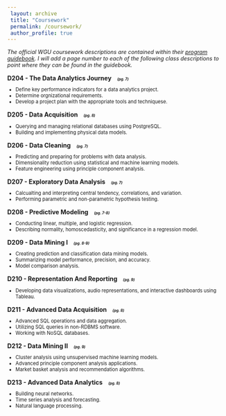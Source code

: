 ```yaml
---
 layout: archive
 title: "Coursework"
 permalink: /coursework/
 author_profile: true
---
```



<p style="font-style: italic; font-size: 90%;">The official WGU coursework descriptions are contained within their <a href="https://www.wgu.edu/content/dam/wgu-65-assets/western-governors/documents/program-guides/information-technology/MSDA.pdf" target="_blank">program guidebook</a>. 
I will add a page number to each of the following class descriptions to point where they can be found in the guidebook.</p>

<body>

<p style="font-weight:bold; margin-bottom: 5px;">D204 - The Data Analytics Journey
<span style="font-style:italic; font-size:60%; margin-left:10px;">(pg. 7)</span></p>
<ul style="font-size:80%">
    <li>Define key performance indicators for a data analytics project.</li>
    <li>Determine orgnizational requirements.</li>
    <li>Develop a project plan with the appropriate tools and techniquese.</li>
</ul>

<p style="font-weight:bold; margin-bottom: 5px;">D205 - Data Acquisition
<span style="font-style:italic; font-size:60%; margin-left:10px;">(pg. 8)</span></p>
<ul style="font-size:80%">
    <li>Querying and managing relational databases using PostgreSQL.</li>
    <li>Building and implementing physical data models.</li>
</ul>

<p style="font-weight:bold; margin-bottom: 5px;">D206 - Data Cleaning
<span style="font-style:italic; font-size:60%; margin-left:10px;">(pg. 7)</span></p>
<ul style="font-size:80%">
    <li>Predicting and preparing for problems with data analysis.</li>
    <li>Dimensionality reduction using statistical and machine learning models.</li>
    <li>Feature engineering using principle component analysis.</li>
</ul>

<p style="font-weight:bold; margin-bottom: 5px;">D207 - Exploratory Data Analysis
<span style="font-style:italic; font-size:60%; margin-left:10px;">(pg. 7)</span></p>
<ul style="font-size:80%">
    <li>Calcualting and interpreting central tendency, correlations, and variation.</li>
    <li>Performing parametric and non-parametric hypothesis testing.</li>
</ul>

<p style="font-weight:bold; margin-bottom: 5px;">D208 - Predictive Modeling
<span style="font-style:italic; font-size:60%; margin-left:10px;">(pg. 7-8)</span></p>
<ul style="font-size:80%">
    <li>Conducting linear, multiple, and logistic regression.</li>
    <li>Describing normality, homoscedasticity, and significance in a regression model.</li>
</ul>

<p style="font-weight:bold; margin-bottom: 5px;">D209 - Data Mining I
<span style="font-style:italic; font-size:60%; margin-left:10px;">(pg. 8-9)</span></p>
<ul style="font-size:80%">
    <li>Creating prediction and classification data mining models.</li>
    <li>Summarizing model performance, precision, and accuracy.</li>
    <li>Model comparison analysis.</li>
</ul>

<p style="font-weight:bold; margin-bottom: 5px;">D210 - Representation And Reporting
<span style="font-style:italic; font-size:60%; margin-left:10px;">(pg. 9)</span></p>
<ul style="font-size:80%">
    <li>Developing data visualizations, audio representations, and interactive dashboards using Tableau.</li>
</ul>

<p style="font-weight:bold; margin-bottom: 5px;">D211 - Advanced Data Acquisition
<span style="font-style:italic; font-size:60%; margin-left:10px;">(pg. 8)</span></p>
<ul style="font-size:80%">
    <li>Advanced SQL operations and data aggregation.</li>
    <li>Utilizing SQL queries in non-RDBMS software.</li>
    <li>Working with NoSQL databases.</li>
</ul>

<p style="font-weight:bold; margin-bottom: 5px;">D212 - Data Mining II
<span style="font-style:italic; font-size:60%; margin-left:10px;">(pg. 9)</span></p>
<ul style="font-size:80%">
    <li>Cluster analysis using unsupervised machine learning models.</li>
    <li>Advanced principle component analysis applications.</li>
    <li>Market basket analysis and recommendation algorithms.</li>
</ul>

<p style="font-weight:bold; margin-bottom: 5px;">D213 - Advanced Data Analytics
<span style="font-style:italic; font-size:60%; margin-left:10px;">(pg. 8)</span></p>
<ul style="font-size:80%">
    <li>Building neural networks.</li>
    <li>Time series analysis and forecasting.</li>
    <li>Natural language processing.</li>
</ul>

</body>